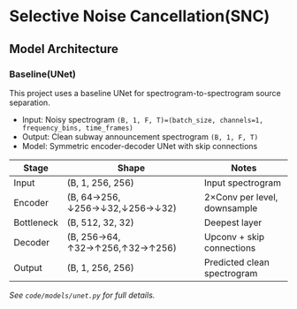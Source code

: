 # Selective Noise Cancellation(SNC)

## Model Architecture
### Baseline(UNet)
This project uses a baseline UNet for spectrogram-to-spectrogram source separation.

- Input: Noisy spectrogram `(B, 1, F, T)=(batch_size, channels=1, frequency_bins, time_frames)`
- Output: Clean subway announcement spectrogram `(B, 1, F, T)`
- Model: Symmetric encoder-decoder UNet with skip connections

| Stage        | Shape                         | Notes                          |
|--------------|-------------------------------|--------------------------------|
| Input        | (B, 1, 256, 256)              | Input spectrogram              |
| Encoder      | (B, 64→256, ↓256→↓32,↓256→↓32)| 2×Conv per level, downsample   |
| Bottleneck   | (B, 512, 32, 32)              | Deepest layer                  |
| Decoder      | (B, 256→64, ↑32→↑256,↑32→↑256)| Upconv + skip connections      |
| Output       | (B, 1, 256, 256)              | Predicted clean spectrogram    |

_See `code/models/unet.py` for full details._
